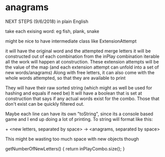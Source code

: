# anagrams

NEXT STEPS (9/6/2018)
in plain English

take each exising word: eg fish, plank, snake

might be nice to have intermediate class like ExtensionAttempt

it will have the original word and the attempted merge letters
it will be constructed out of each combination from the inPlay combination iterable
all the work will happen at construction.
These extension attempts will be the value of the map (and each extension attempt can unfold into a set of new words/anagrams)
Along with free letters, it can also come with the whole words attempted, so that they are available to print

They will have their raw sorted string (which might as well be used for hashing and equals if need be)
It will have a boolean that is set at construction that says if any actual words exist for the combo. Those that don't exist can be quickly filtered out.

Maybe each line can have its own "toString", since its a console based game and I end up doing a lot of printing.
To string will format like this:

<original word> + <new letters, separated by space> -> <anagrams, separated by space>


This might be wasting too much space with new objects though

getNumberOfNewLetters() {
    return inPlayCombo.size();
}


